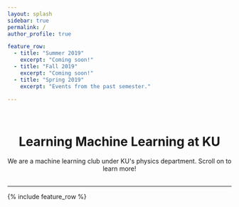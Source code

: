 ```yaml
---
layout: splash
sidebar: true
permalink: /
author_profile: true

feature_row:
  - title: "Summer 2019"
    excerpt: "Coming soon!"
  - title: "Fall 2019"
    excerpt: "Coming soon!"
  - title: "Spring 2019"
    excerpt: "Events from the past semester."

---
```

<br>
<center>
	<h1>Learning Machine Learning at KU</h1>
	We are a machine learning club under KU's physics department. Scroll on to learn more!
</center>

<br>

---
{% include feature_row %}